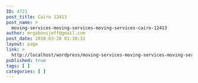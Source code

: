 ```yaml
---
ID: 4721
post_title: Cairo 12413
post_name: >
  moving-services-moving-services-moving-services-cairo-12413
author: mrgabonijeff@gmail.com
post_date: 2018-03-28 01:38:32
layout: page
link: >
  http://localhost/wordpress/moving-services-moving-services-moving-services-cairo-12413/
published: true
tags: [ ]
categories: [ ]
---
```

